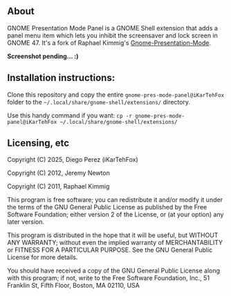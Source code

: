 ## About

GNOME Presentation Mode Panel is a GNOME Shell extension that adds a panel menu item which lets you inhibit the screensaver and lock screen in GNOME 47. It's a fork of Raphael Kimmig's [Gnome-Presentation-Mode](https://github.com/RaphaelKimmig/Gnome-Presentation-Mode).

**Screenshot pending... :)**

## Installation instructions:

Clone this repository and copy the entire `gnome-pres-mode-panel@iKarTehFox` folder to the `~/.local/share/gnome-shell/extensions/` directory.

Use this handy command if you want:
`cp -r gnome-pres-mode-panel@iKarTehFox ~/.local/share/gnome-shell/extensions/`

## Licensing, etc

Copyright (C) 2025, Diego Perez (iKarTehFox)

Copyright (C) 2012, Jeremy Newton

Copyright (C) 2011, Raphael Kimmig

This program is free software; you can redistribute it and/or modify it under the terms of the GNU General Public License as published by the Free Software Foundation; either version 2 of the License, or (at your option) any later version.

This program is distributed in the hope that it will be useful, but WITHOUT ANY WARRANTY; without even the implied warranty of MERCHANTABILITY or FITNESS FOR A PARTICULAR PURPOSE. See the GNU General Public License for more details.

You should have received a copy of the GNU General Public License along with this program; if not, write to the Free Software Foundation, Inc., 51 Franklin St, Fifth Floor, Boston, MA 02110, USA 

